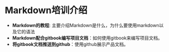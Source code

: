# Markdown培训介绍

- **Markdown的教程**: 主要介绍Markdown是什么，为什么要使用markdown以及它的语法
- **Markdown配合gitbook编写项目文档**：如何使用gitbook来编写项目文档。
- **将gitbook文档推送到github**：使用github展示产品文档。


